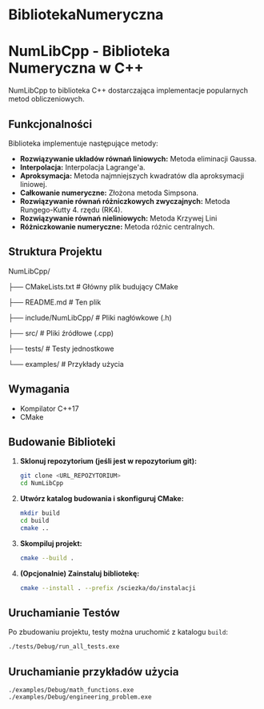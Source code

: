 # BibliotekaNumeryczna

# NumLibCpp - Biblioteka Numeryczna w C++

NumLibCpp to biblioteka C++ dostarczająca implementacje popularnych metod obliczeniowych.

## Funkcjonalności

Biblioteka implementuje następujące metody:

*   **Rozwiązywanie układów równań liniowych:** Metoda eliminacji Gaussa.
*   **Interpolacja:** Interpolacja Lagrange'a.
*   **Aproksymacja:** Metoda najmniejszych kwadratów dla aproksymacji liniowej.
*   **Całkowanie numeryczne:** Złożona metoda Simpsona.
*   **Rozwiązywanie równań różniczkowych zwyczajnych:** Metoda Rungego-Kutty 4. rzędu (RK4).
*   **Rozwiązywanie równań nieliniowych:** Metoda Krzywej Lini
*   **Różniczkowanie numeryczne:** Metoda różnic centralnych.

## Struktura Projektu

NumLibCpp/

├── CMakeLists.txt       # Główny plik budujący CMake

├── README.md            # Ten plik

├── include/NumLibCpp/   # Pliki nagłówkowe (.h)

├── src/                 # Pliki źródłowe (.cpp)

├── tests/               # Testy jednostkowe

└── examples/            # Przykłady użycia

## Wymagania

*   Kompilator C++17
*   CMake

## Budowanie Biblioteki

1.  **Sklonuj repozytorium (jeśli jest w repozytorium git):**
    ```bash
    git clone <URL_REPOZYTORIUM>
    cd NumLibCpp
    ```

2.  **Utwórz katalog budowania i skonfiguruj CMake:**
    ```bash
    mkdir build
    cd build
    cmake ..
    ```

3.  **Skompiluj projekt:**
    ```bash
    cmake --build .
    ```

4.  **(Opcjonalnie) Zainstaluj bibliotekę:**
    ```bash
    cmake --install . --prefix /sciezka/do/instalacji
    ```

## Uruchamianie Testów

Po zbudowaniu projektu, testy można uruchomić z katalogu `build`:

```bash
./tests/Debug/run_all_tests.exe 
```

## Uruchamianie przykładów użycia
```
./examples/Debug/math_functions.exe
./examples/Debug/engineering_problem.exe
```
